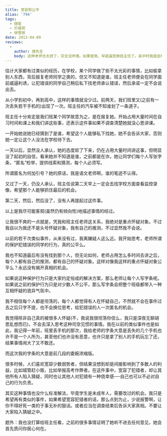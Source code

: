 ```yaml
---
title: 宽容和公平
alias: '794'
tags:
  - 随笔
  - 价值观
  - 徐雪丽
date: 2013-04-09
reviews:
  -
    author: 唐先生
    body: 这种老师也太损了，完全没师德。如果是我，早就逼宫换班主任了。高中时我就这样组织全班把一个班主任赶下台了。
---
```


估计大家都有过类似的经历，在学校，某个同学做了些不太光彩的事情，比如偷拿别人东西，背后报复老师同学之类的，但又不知道是谁，班主任老师便会在同学面前威逼利诱，让犯错误的同学自己稍后私下找老师承认错误，然后承诺一定不会说出去。

从小学到初中，再到高中，这样的事情就没少过。前两天，我们班里又(之前有一次丢失若干手机的)出现了一次。班主任的汽车被不知谁划了一条道子。

班主任十分肯定是我们班某个同学故意为之，是在报复她。开始占用大量时间在自习时间和课上和我们讲这些事，还表示这件事如果不调查清楚她就没心思讲课。

一开始她说她已经猜到了是谁，希望这个人能够私下找她，她不会告诉大家，否则她一定让这个人没法在学校待下去。

一天以后，显然没人承认，她的态度软了下来，仍在占用大量时间讲这事，但明显没了起初的自信，看来她并不知道是谁，之前都是在诈。她让同学们每个人写张字条，“匿名”检举，提供线索和猜测，每个人必须写。

所谓匿名为何加引号？她的原话，我是语文老师啊，谁的笔迹不认得。

又过了一天，仍没人承认，班主任说第二天早上一定会去找学校方面查看监控录像，希望那个人能够抓住最后的机会。

第二天，然后，然后没了，没有人再提起过这件事。

以上是我尽可能客观(虽然仍有倾向性)地描述事情的经过。

让我很不爽的一点就是，凭我和班主任老师这关系，我绝对是重点怀疑对象。不过我自以为我还不是头号怀疑对象，我有自己的推测，不过显然我不会说。

以前的若干次类似事件，从来没有过，我离嫌疑人这么近。我开始思考，老师所谓的保护犯错误的同学的行为，真的公平么。

我也不知道最后有没有找到那个人，但无论如何，老师占用怎么多时间去讲之后，每个人都有自己的推测，都有自己的怀疑对象。这样对像我这样的重点怀疑对象公平么？永远没有揭开真相的机会。

如果说这种保护行为只是大家约定俗成的解决方案，那么老师让每个人写字条呢。如果说之前的保护行为只是对少数人不公平，那么写字条会把整个班级都带入一种互相怀疑的诡异气氛中。

我不相信每个人都是坦荡的，每个人都觉得有人在怀疑自己，不然就不会在事件过去之后只字不提，也不会换位思考，给犯错误的人一次匿名的机会。

我觉得除非自己真的被很多人怀疑(不，我说我很坦荡你信么，我只是深夜无聊胡思乱想而已)，不会去深入思考这种司空见惯的事情。我在以前的类似事件也是如此，我记得一年前，班里丢手机的那次，我给老师的字条大意是丢失的几个手机也许不是一个人所为，甚至他们也许没有恶意，也许只是拿了别人的手机玩忘了还，结果事情闹大了又不敢还。

而这次我的字条的大意是前几段的委婉浓缩版。

很多时候，人们喜欢宽容少数弱势者，但结果没想到却是间接影响到了多数人的利益，比如城管赶小贩，比如举报高考作弊者。在这件事中，宽容了犯错者，却让其他所有人陷入猜疑，同时也让其他人对犯错有一种侥幸感──自己也可以不必对自己的行为负责。

其实这种事情也没什么标准解法，毕竟学生是未成年人，需要改过的机会。我只是希望再有类似的事件，如果希望宽容犯错者的话，那么点到为止，少说报警啊，让你不得好死一类的于事无补的狠话。或者应当在调查结束后告诉大家真相。不要让大家陷入猜疑之中。

题外：我也没打算给班主任看，之前的很多事情证明了她听不进去任何意见，她会首先质问你居心何在。
